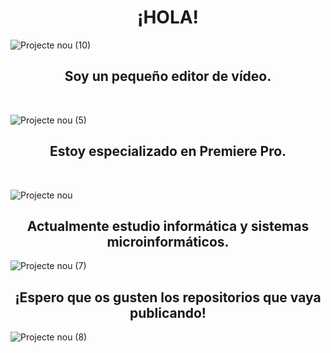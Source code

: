   <h1 align=center > ¡HOLA! </h1>
  
![Projecte nou (10)](https://github.com/Kotochi0/Kotochi0/assets/168423879/93f196b8-1f43-49ba-82af-2f6daa6bac90)

  <h2 align=center > Soy un pequeño editor de vídeo. </h2> <br>
  
![Projecte nou (5)](https://github.com/Kotochi0/Kotochi0/assets/168423879/7c948720-0dc1-42c0-9213-b48a197716d8)
  
  <h2 align=center > Estoy especializado en Premiere Pro. </h2> <br>
  
![Projecte nou](https://github.com/Kotochi0/Kotochi0/assets/168423879/000ccdf8-f3f0-4ec2-a6b2-6a24b14d4d66)
  
  <h2 align=center > Actualmente estudio informática y sistemas microinformáticos. </h2>

![Projecte nou (7)](https://github.com/Kotochi0/Kotochi0/assets/168423879/dff5d2a4-4958-47fc-9780-3123b0686990)

  <h2 align=center > ¡Espero que os gusten los repositorios que vaya publicando! </h2>

![Projecte nou (8)](https://github.com/Kotochi0/Kotochi0/assets/168423879/f29d9060-d41d-4958-a589-dd5e3630d852)

